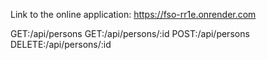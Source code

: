 Link to the online application:
https://fso-rr1e.onrender.com

GET:/api/persons
GET:/api/persons/:id
POST:/api/persons
DELETE:/api/persons/:id
